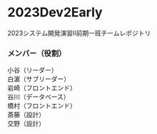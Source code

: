 # 2023Dev2Early
2023システム開発演習Ⅱ前期一班チームレポジトリ
<h3>メンバー（役割）</h3>
小谷（リーダー）<br>
白濵（サブリーダー）<br>
岩崎（フロントエンド）<br>
谷川（データベース）<br>
橋村（フロントエンド）<br>
斎藤（設計）<br>
交野（設計）
